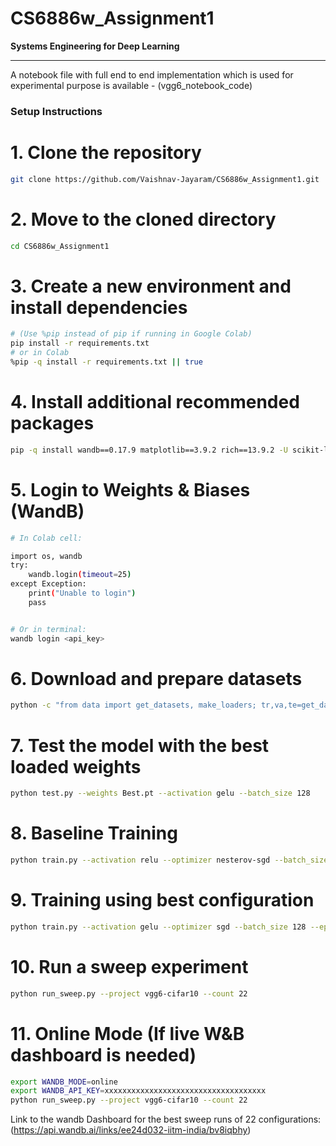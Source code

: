 # CS6886w_Assignment1
**Systems Engineering for Deep Learning**

---
A notebook file with full end to end implementation which is used for experimental purpose is available - (vgg6_notebook_code)

###  Setup Instructions


# 1. Clone the repository
```bash
git clone https://github.com/Vaishnav-Jayaram/CS6886w_Assignment1.git
```
# 2. Move to the cloned directory
```bash
cd CS6886w_Assignment1
```
# 3. Create a new environment and install dependencies
```bash
# (Use %pip instead of pip if running in Google Colab)
pip install -r requirements.txt
# or in Colab
%pip -q install -r requirements.txt || true
```
# 4. Install additional recommended packages
```bash
pip -q install wandb==0.17.9 matplotlib==3.9.2 rich==13.9.2 -U scikit-learn pyyaml
```
# 5. Login to Weights & Biases (WandB)
```bash
# In Colab cell:

import os, wandb
try:
    wandb.login(timeout=25)
except Exception:
    print("Unable to login")
    pass


# Or in terminal:
wandb login <api_key>
```
# 6. Download and prepare datasets
```bash
python -c "from data import get_datasets, make_loaders; tr,va,te=get_datasets('./data',0.1,42); print(f'Train:{len(tr)} Val:{len(va)} Test:{len(te)}')"
```
# 7. Test the model with the best loaded weights
```bash
python test.py --weights Best.pt --activation gelu --batch_size 128
```
# 8. Baseline Training
```bash
python train.py --activation relu --optimizer nesterov-sgd --batch_size 512 --epochs 30 --lr 0.05 --momentum 0.9 --weight_decay 0.0005 --seed 42 --project vgg6-cifar10
```
# 9. Training using best configuration
```bash
python train.py --activation gelu --optimizer sgd --batch_size 128 --epochs 20 --lr 0.05 --momentum 0.9 --weight_decay 0.0 --seed 2 --project vgg6-cifar10
```
# 10. Run a sweep experiment
```bash
python run_sweep.py --project vgg6-cifar10 --count 22
```
# 11. Online Mode (If live W&B dashboard is needed)
```bash
export WANDB_MODE=online
export WANDB_API_KEY=xxxxxxxxxxxxxxxxxxxxxxxxxxxxxxxxxxxx
python run_sweep.py --project vgg6-cifar10 --count 22
```
Link to the wandb Dashboard for the best sweep runs of 22 configurations:
(https://api.wandb.ai/links/ee24d032-iitm-india/bv8iqbhy)
